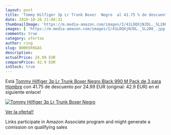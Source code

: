 ```yaml
---
layout: post
title: 'Tommy Hilfiger 3p Lr Trunk Boxer  Negro  al 41.75 % de descuento'
date: 2020-10-26 21:04:31
thumbnailImage: 'https://m.media-amazon.com/images/I/41LDQXjNJDL._SL200_.jpg'
images: [ 'https://m.media-amazon.com/images/I/41LDQXjNJDL._SL200_.jpg' ]
comments: true
category: ofertas
author: ring
slug: B00K5R9GAS
description:
actualPrice: 24.99 EUR
comparePrice: 42.9 EUR
inStock: true
---
```


Está [Tommy Hilfiger 3p Lr Trunk Boxer  Negro  Black 990   M  Pack de 3  para Hombre](https://www.amazon.es/dp/B00K5R9GAS/?tag=tolees-21) con 41.75 de descuento por 24.99 EUR (original: 42.9 EUR) en el siguiente enlace!

[![Tommy Hilfiger 3p Lr Trunk Boxer  Negro ](https://m.media-amazon.com/images/I/41LDQXjNJDL._SL200_.jpg)](https://www.amazon.es/dp/B00K5R9GAS/?tag=tolees-21)

[Ver la oferta!!](https://www.amazon.es/dp/B00K5R9GAS/?tag=tolees-21)

Links participate in Amazon Associate program and might generate a comission on qualifying sales


